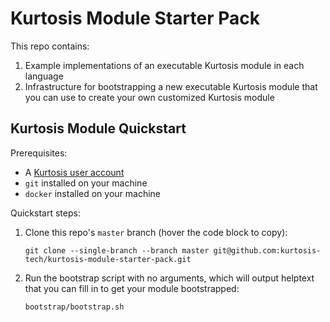 Kurtosis Module Starter Pack
============================
This repo contains:

1. Example implementations of an executable Kurtosis module in each language
1. Infrastructure for bootstrapping a new executable Kurtosis module that you can use to create your own customized Kurtosis module

Kurtosis Module Quickstart
--------------------------
Prerequisites:
* A [Kurtosis user account](https://www.kurtosistech.com/sign-up)
* `git` installed on your machine
* `docker` installed on your machine

Quickstart steps:
1. Clone this repo's `master` branch (hover the code block to copy):
    ```
    git clone --single-branch --branch master git@github.com:kurtosis-tech/kurtosis-module-starter-pack.git
    ```
1. Run the bootstrap script with no arguments, which will output helptext that you can fill in to get your module bootstrapped:
    ```
    bootstrap/bootstrap.sh
    ```

   
